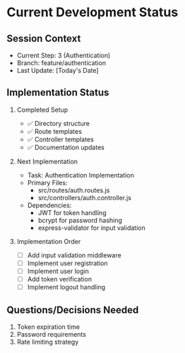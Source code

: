 # Current Development Status

## Session Context

- Current Step: 3 (Authentication)
- Branch: feature/authentication
- Last Update: [Today's Date]

## Implementation Status

1. Completed Setup

   - ✅ Directory structure
   - ✅ Route templates
   - ✅ Controller templates
   - ✅ Documentation updates

2. Next Implementation

   - Task: Authentication Implementation
   - Primary Files:
     - src/routes/auth.routes.js
     - src/controllers/auth.controller.js
   - Dependencies:
     - JWT for token handling
     - bcrypt for password hashing
     - express-validator for input validation

3. Implementation Order
   - [ ] Add input validation middleware
   - [ ] Implement user registration
   - [ ] Implement user login
   - [ ] Add token verification
   - [ ] Implement logout handling

## Questions/Decisions Needed

1. Token expiration time
2. Password requirements
3. Rate limiting strategy
